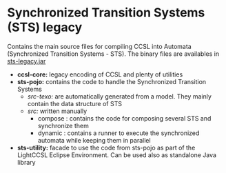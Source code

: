 # Synchronized Transition Systems (STS) legacy

Contains the main source files for compiling CCSL into Automata (Synchronized Transition Systems - STS).
The binary files are availables in [sts-legacy.jar](../dependencies/jar/) 

- **ccsl-core:** legacy encoding of CCSL and plenty of utilities
- **sts-pojo:** contains the code to handle the Synchronized Transition Systems
  - *src-texo:* are automatically generated from a model. They mainly contain the data structure of STS
  - *src:* written manually
    - compose : contains the code for composing several STS and synchronize them
    - dynamic : contains a runner to execute the synchronized automata while keeping them in parallel
 - **sts-utility:** facade to use the code from sts-pojo as part of the LightCCSL Eclipse Environment. Can be used also as standalone Java library   
 
